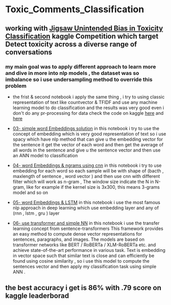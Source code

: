 # Toxic_Comments_Classification
## working with  [Jigsaw Unintended Bias in Toxicity Classification](https://www.kaggle.com/competitions/jigsaw-unintended-bias-in-toxicity-classification) kaggle Competition which target Detect toxicity across a diverse range of conversations
### my main goal was to apply different approach to learn more and dive in more into nlp models  , the dataset was so imbalance so i use undersampling method to override this problem 
- the frist & second notebook i apply the same thing , i try to using classic representation of text like countvector & TFIDF and use any machine learning model to do classification and the results was very good even i don't do any pr-processing for data check the code on kaggle [here](https://www.kaggle.com/code/omarkhald/01-classic-nlp-solution) and [here](https://www.kaggle.com/code/omarkhald/02-classic-nlp-solution)

-  [03- simple word Embeddings solution](https://www.kaggle.com/code/omarkhald/03-simple-word-embeddings-solution)  in this notebook i try to use the concept of embedding which is very good representation of text so i use spacy which have nlp method that can give u the embedding vector for the sentence it get the vector of each word and then get the average of all words in the sentence and give u the sentence vector and then use an ANN model to classification  

-  [04- word Embeddings & ngrams using cnn](https://www.kaggle.com/code/omarkhald/04-word-embeddings-ngrams-using-cnn) in this notebook i try to use embedding for each word so each sample will be with shape of (bacth , maxlength of sentence , word vector )  and then use cnn with different filter which will work as n-gram , The window size indicate the N in N-gram, like for example if the kernel size is 3x300, this means 3-grams model and so on

-  [05- word Embeddings & LSTM](https://www.kaggle.com/code/omarkhald/05-word-embeddings-lstm) in this notebook i use the most famous nlp  approach in deep learning which use embedding layer and any of (rnn , lstm , gru ) layer 
-  [06- use transformer and simple NN](https://www.kaggle.com/code/omarkhald/06-use-transformer-and-simple-nn) in this notebook i use  the transfer learning concept from sentence-transformers This framework provides an easy method to compute dense vector representations for sentences, paragraphs, and images. The models are based on transformer networks like BERT / RoBERTa / XLM-RoBERTa etc. and achieve state-of-the-art performance in various task. Text is embedding in vector space such that similar text is close and can efficiently be found using cosine similarity , so i use this model to compute the sentences vector and then apply my classification task using simple ANN .
## the best accuracy i get is 86% with .79 score on kaggle leaderborad  
